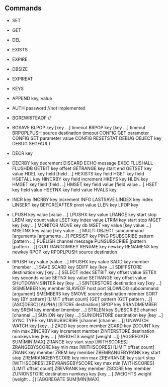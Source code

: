 ## Commands
  * SET
  * GET
  * DEL
  * EXISTS
  * EXPIRE
  * DBSIZE
  * EXPIREAT
  * KEYS

  * APPEND key, value
  * AUTH password //not implemented
  * BGREWRITEAOF //
  * BGSAVE
  BLPOP key [key ...] timeout
  BRPOP key [key ...] timeout
  BRPOPLPUSH source destination timeout
  CONFIG GET parameter
  CONFIG SET parameter value
  CONFIG RESETSTAT
  DEBUG OBJECT key
  DEBUG SEGFAULT
  * DECR key
  * DECRBY key decrement
  DISCARD
  ECHO message
  EXEC
  FLUSHALL
  FLUSHDB
  GETBIT key offset
  GETRANGE key start end
  GETSET key value
  HDEL key field [field ...]
  HEXISTS key field
  HGET key field
  HGETALL key
  HINCRBY key field increment
  HKEYS key
  HLEN key
  HMGET key field [field ...]
  HMSET key field value [field value ...]
  HSET key field value
  HSETNX key field value
  HVALS key
  * INCR key
  INCRBY key increment
  INFO
  LASTSAVE
  LINDEX key index
  LINSERT key BEFORE|AFTER pivot value
  LLEN key
  LPOP key
  * LPUSH key value [value ...]
  LPUSHX key value
  LRANGE key start stop
  LREM key count value
  LSET key index value
  LTRIM key start stop
  MGET key [key ...]
  MONITOR
  MOVE key db
  MSET key value [key value ...]
  MSETNX key value [key value ...]
  MULTI
  OBJECT subcommand [arguments [arguments ...]]
  PERSIST key
  PING
  PSUBSCRIBE pattern [pattern ...]
  PUBLISH channel message
  PUNSUBSCRIBE [pattern [pattern ...]]
  QUIT
  RANDOMKEY
  RENAME key newkey
  RENAMENX key newkey
  RPOP key
  RPOPLPUSH source destination
  * RPUSH key value [value ...]
  RPUSHX key value
  SADD key member [member ...]
  SAVE
  SCARD key
  SDIFF key [key ...]
  SDIFFSTORE destination key [key ...]
  SELECT index
  SETBIT key offset value
  SETEX key seconds value
  SETNX key value
  SETRANGE key offset value
  SHUTDOWN
  SINTER key [key ...]
  SINTERSTORE destination key [key ...]
  SISMEMBER key member
  SLAVEOF host port
  SLOWLOG subcommand [argument]
  SMEMBERS key
  SMOVE source destination member
  SORT key [BY pattern] [LIMIT offset count] [GET pattern [GET pattern ...]] [ASC|DESC] [ALPHA] [STORE destination]
  SPOP key
  SRANDMEMBER key
  SREM key member [member ...]
  STRLEN key
  SUBSCRIBE channel [channel ...]
  SUNION key [key ...]
  SUNIONSTORE destination key [key ...]
  SYNC
  TYPE key
  UNSUBSCRIBE [channel [channel ...]]
  UNWATCH
  WATCH key [key ...]
  ZADD key score member
  ZCARD key
  ZCOUNT key min max
  ZINCRBY key increment member
  ZINTERSTORE destination numkeys key [key ...] [WEIGHTS weight [weight ...]] [AGGREGATE SUM|MIN|MAX]
  ZRANGE key start stop [WITHSCORES]
  ZRANGEBYSCORE key min max [WITHSCORES] [LIMIT offset count]
  ZRANK key member
  ZREM key member
  ZREMRANGEBYRANK key start stop
  ZREMRANGEBYSCORE key min max
  ZREVRANGE key start stop [WITHSCORES]
  ZREVRANGEBYSCORE key max min [WITHSCORES] [LIMIT offset count]
  ZREVRANK key member
  ZSCORE key member
  ZUNIONSTORE destination numkeys key [key ...] [WEIGHTS weight [weight ...]] [AGGREGATE SUM|MIN|MAX]
